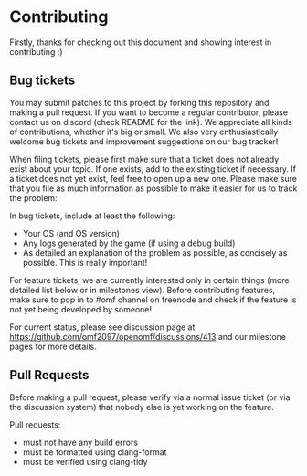 # Contributing

Firstly, thanks for checking out this document and showing interest in contributing :)

## Bug tickets

You may submit patches to this project by forking this repository and making a pull request.
If you want to become a regular contributor, please contact us on discord (check README for the link).
We appreciate all kinds of contributions, whether it's big or small. We also very enthusiastically
welcome bug tickets and improvement suggestions on our bug tracker!

When filing tickets, please first make sure that a ticket does not already exist about your
topic. If one exists, add to the existing ticket if necessary. If a ticket does not yet exist,
feel free to open up a new one. Please make sure that you file as much information as possible
to make it easier for us to track the problem:

In bug tickets, include at least the following:
* Your OS (and OS version)
* Any logs generated by the game (if using a debug build)
* As detailed an explanation of the problem as possible, as concisely as possible. This is really
  important!

For feature tickets, we are currently interested only in certain things (more
detailed list below or in milestones view). Before contributing features, make sure to pop in
to #omf channel on freenode and check if the feature is not yet being developed by someone!

For current status, please see discussion page at https://github.com/omf2097/openomf/discussions/413
and our milestone pages for more details.

## Pull Requests

Before making a pull request, please verify via a normal issue ticket
(or via the discussion system) that nobody else is yet working on the feature.

Pull requests:
* must not have any build errors
* must be formatted using clang-format
* must be verified using clang-tidy
